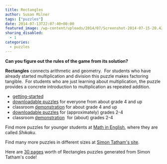 ```yaml
---
title: Rectangles
author: Susan Milner
tags: ["puzzles"]
date: 2014-07-13T22:07:40+00:00
featured_image: /wp-content/uploads/2014/07/Screenshot-2014-07-15-20.42.47-e1405482786674.png
sharing_disabled:
  - 1
categories:
  - puzzles
---
```


**Can you figure out the rules of the game from its solution?**

**Rectangles** connects arithmetic and geometry.  For students who have already
started multiplication and division this puzzle makes factoring tangible.  For
students who are just learning about multiplication, the puzzle provides a
concrete introduction to multiplication as repeated addition.

  * [getting-started](/wp-content/uploads/2014/07/Rectangles-I-VI.pdf)
  * [downloadable puzzles](/wp-content/uploads/2014/07/Rectangles-I-VI.pdf) for everyone from about grade 4 and up
  * classroom [demonstration](/wp-content/uploads/2014/07/Rectangles-demo.pdf) for about grade 4 and up
  * [downloadable puzzles](/wp-content/uploads/2014/07/Introductory-Rectangles-puzzles.pdf) for (approximately) grades 2-4
  * classroom [demonstration](/wp-content/uploads/2014/07/Demos-intro-rectangles.pdf)  for (about) grades 2-4


Find more puzzles for younger students at [Math in English](http://www.mathinenglish.com/Shikaku.php), where they are called _Shikaku_.

Find many more puzzles in different sizes at [Simon Tatham's site](http://www.chiark.greenend.org.uk/~sgtatham/puzzles/js/rect.html). 

Here are [30 pages](https://www.pims.math.ca/files/rect-merged.pdf) worth of Rectangles puzzles generated from Simon Tatham's code!

